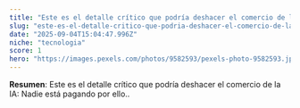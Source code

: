 ```yaml
---
title: "Este es el detalle crítico que podría deshacer el comercio de la IA: Nadie está pagando por ello."
slug: "este-es-el-detalle-critico-que-podria-deshacer-el-comercio-de-la-ia-nadie-esta-p"
date: "2025-09-04T15:04:47.996Z"
niche: "tecnologia"
score: 1
hero: "https://images.pexels.com/photos/9582593/pexels-photo-9582593.jpeg?auto=compress&cs=tinysrgb&fit=crop&h=627&w=1200&auto=compress&cs=tinysrgb&w=1024&h=576&fit=crop"
---
```


**Resumen**: Este es el detalle crítico que podría deshacer el comercio de la IA: Nadie está pagando por ello..

